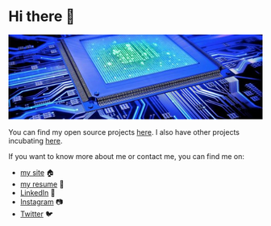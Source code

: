 # Hi there 👋

<p align="center">
  <img src="https://github.com/thomasleplus/thomasleplus/blob/main/banner.jpg?raw=true" alt="Banner"/>
</p>



You can find my open source projects [here](https://github.com/thomasleplus?tab=repositories). I also have other projects incubating [here](https://github.com/leplusorg?tab=repositories).


If you want to know more about me or contact me, you can find me on:
- [my site](https://www.leplus.org) 🏠
- [my resume](https://www.leplus.org/files/resume.pdf) 📜
- [LinkedIn](https://www.linkedin.com/in/thomasleplus) 💼
- [Instagram](https://instagram.com/thomasleplus) 📷
- [Twitter](https://twitter.com/thomasleplus) 🐦
